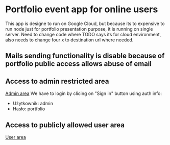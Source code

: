 # Portfolio event app for online users

This app is designe to run on Google Cloud, but because its to expensive to run node just for portfolio presentation purpose, it is running on single server.
Need to change code where TODO says its for cloud environment, also needs to change four x to destination url where needed.

## Mails sending functionality is disable because of portfolio public access allows abuse of email

## Access to admin restricted area
[Admin area](https://eventonline.prefx.eu//protected/EditMovies)
We have to login by clicing on "Sign in" button using auth info:
- Użytkownik: admin
- Hasło: portfolio

## Access to publicly allowed user area
[User area](https://eventonline.prefx.eu/app/pages/token/7220a49f-b3ea-4215-83b8-4745c8032dd7)